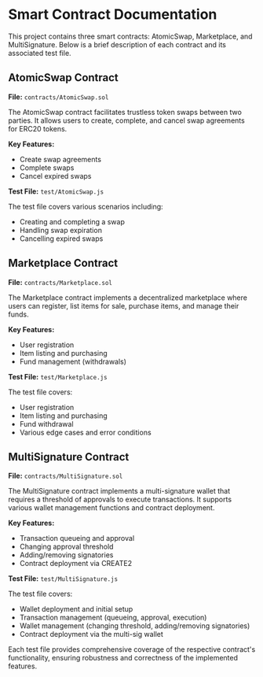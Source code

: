 # Smart Contract Documentation

This project contains three smart contracts: AtomicSwap, Marketplace, and MultiSignature. Below is a brief description of each contract and its associated test file.

## AtomicSwap Contract

**File:** `contracts/AtomicSwap.sol`

The AtomicSwap contract facilitates trustless token swaps between two parties. It allows users to create, complete, and cancel swap agreements for ERC20 tokens.

**Key Features:**
- Create swap agreements
- Complete swaps
- Cancel expired swaps

**Test File:** `test/AtomicSwap.js`

The test file covers various scenarios including:
- Creating and completing a swap
- Handling swap expiration
- Cancelling expired swaps

## Marketplace Contract

**File:** `contracts/Marketplace.sol`

The Marketplace contract implements a decentralized marketplace where users can register, list items for sale, purchase items, and manage their funds.

**Key Features:**
- User registration
- Item listing and purchasing
- Fund management (withdrawals)

**Test File:** `test/Marketplace.js`

The test file covers:
- User registration
- Item listing and purchasing
- Fund withdrawal
- Various edge cases and error conditions

## MultiSignature Contract

**File:** `contracts/MultiSignature.sol`

The MultiSignature contract implements a multi-signature wallet that requires a threshold of approvals to execute transactions. It supports various wallet management functions and contract deployment.

**Key Features:**
- Transaction queueing and approval
- Changing approval threshold
- Adding/removing signatories
- Contract deployment via CREATE2

**Test File:** `test/MultiSignature.js`

The test file covers:
- Wallet deployment and initial setup
- Transaction management (queueing, approval, execution)
- Wallet management (changing threshold, adding/removing signatories)
- Contract deployment via the multi-sig wallet

Each test file provides comprehensive coverage of the respective contract's functionality, ensuring robustness and correctness of the implemented features.
